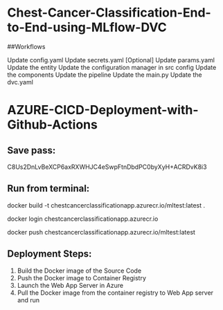 # Chest-Cancer-Classification-End-to-End-using-MLflow-DVC


##Workflows

Update config.yaml
Update secrets.yaml [Optional]
Update params.yaml
Update the entity
Update the configuration manager in src config
Update the components
Update the pipeline
Update the main.py
Update the dvc.yaml



# AZURE-CICD-Deployment-with-Github-Actions

## Save pass:

C8Us2DnLvBeXCP6axRXWHJC4eSwpFtnDbdPC0byXyH+ACRDvK8i3


## Run from terminal:

docker build -t chestcancerclassificationapp.azurecr.io/mltest:latest .

docker login chestcancerclassificationapp.azurecr.io

docker push chestcancerclassificationapp.azurecr.io/mltest:latest


## Deployment Steps:

1. Build the Docker image of the Source Code
2. Push the Docker image to Container Registry
3. Launch the Web App Server in Azure 
4. Pull the Docker image from the container registry to Web App server and run 